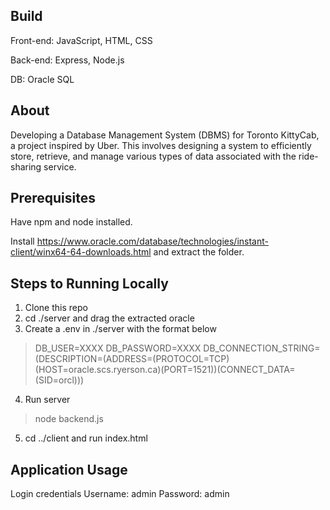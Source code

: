 ## Build
Front-end: JavaScript, HTML, CSS

Back-end: Express, Node.js

DB: Oracle SQL

## About
Developing a Database Management System (DBMS) for Toronto KittyCab, a project inspired by Uber. This involves designing a system to efficiently store, retrieve, and manage various types of data associated with the ride-sharing service.

## Prerequisites
Have npm and node installed.

Install https://www.oracle.com/database/technologies/instant-client/winx64-64-downloads.html and extract the folder.

## Steps to Running Locally
1. Clone this repo
2. cd ./server and drag the extracted oracle
3. Create a .env in ./server with the format below
>DB_USER=XXXX
>DB_PASSWORD=XXXX
>DB_CONNECTION_STRING=(DESCRIPTION=(ADDRESS=(PROTOCOL=TCP)(HOST=oracle.scs.ryerson.ca)(PORT=1521))(CONNECT_DATA=(SID=orcl)))
4. Run server
>node backend.js
5. cd ../client and run index.html

## Application Usage
Login credentials
Username: admin
Password: admin
